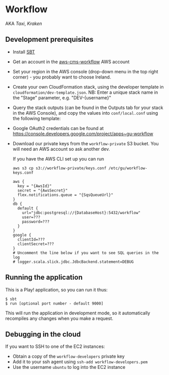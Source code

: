 Workflow
========

AKA *Taxi*, *Kraken*

Development prerequisites
-------------------------

  * Install [SBT](http://www.scala-sbt.org/)
  * Get an account in the [aws-cms-workflow](https://aws-cms-workflow.signin.aws.amazon.com/console) AWS account
  * Set your region in the AWS console (drop-down menu in the top right corner) - you probably want to choose Ireland.
  * Create your own CloudFormation stack, using the developer template in `cloudformation/dev-template.json`. NB: Enter
    a unique stack name in the "Stage" parameter, e.g. "DEV-{username}"
  * Query the stack outputs (can be found in the Outputs tab for your stack in the AWS Console), and copy the values
    into `conf/local.conf` using the following template:
  * Google OAuth2 credentials can be found at https://console.developers.google.com/project/apps~gu-workflow
  * Download our private keys from the `workflow-private` S3 bucket. You will need an AWS account so ask another dev.

      If you have the AWS CLI set up you can run
      ```
      aws s3 cp s3://workflow-private/keys.conf /etc/gu/workflow-keys.conf
      ```

        aws {
          key = "{AwsId}"
          secret = "{AwsSecret}"
          flex.notifications.queue = "{SqsQueueUrl}"
        }
        db {
          default {
            url="jdbc:postgresql://{DatabaseHost}:5432/workflow"
            user=???
            password=???
          }
        }
	    google {
    	  clientId=???
          clientSecret=??? 
        }
        # Uncomment the line below if you want to see SQL queries in the log
        # logger.scala.slick.jdbc.JdbcBackend.statement=DEBUG


Running the application
-----------------------

This is a Play! application, so you can run it thus:

    $ sbt
    $ run [optional port number - default 9000]

This will run the application in development mode, so it automatically recompiles any changes when you make a request.

Debugging in the cloud
----------------------

If you want to SSH to one of the EC2 instances:

  * Obtain a copy of the `workflow-developers` private key
  * Add it to your ssh agent using `ssh-add workflow-developers.pem`
  * Use the username `ubuntu` to log into the EC2 instance
